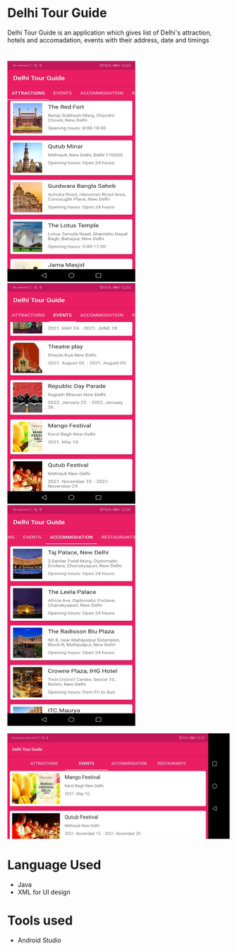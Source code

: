 # Delhi Tour Guide
Delhi Tour Guide is an application which gives list of Delhi's attraction, hotels and accomadation, events with their address, date and timings 
# 
<p float="left">
  <img src="https://github.com/shekhars08/Delhi-Tour-Guide/blob/main/Images/img1.jpeg" width=290 height="500" />
  <img src="https://github.com/shekhars08/Delhi-Tour-Guide/blob/main/Images/Img3.jpeg" width="290" height="500" /> 
  <img src="https://github.com/shekhars08/Delhi-Tour-Guide/blob/main/Images/Img4.jpeg" width="290"  height="500" />
</p>

![](https://github.com/shekhars08/Delhi-Tour-Guide/blob/main/Images/Img2.jpeg)




# Language Used
* Java
* XML for UI design

# Tools used
* Android Studio


